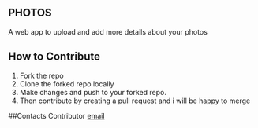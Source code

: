 ## PHOTOS

A web app to upload and add more details about your photos

## How to Contribute

1. Fork the repo
2. Clone the forked repo locally
3. Make changes and push to your forked repo.
4. Then contribute by creating a pull request and i will be happy to merge


##Contacts
Contributor [email](mailto:franciskinyuru26@gmail.com)